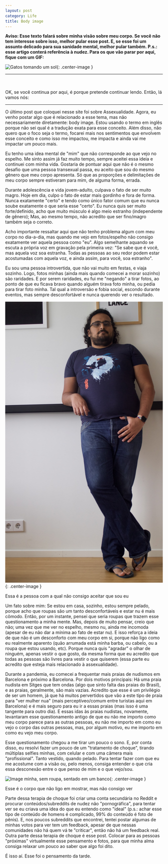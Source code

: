 ```yaml
---
layout: post
category: Life
title: Body image
---
```


**Aviso: Esse texto falará sobre minha visão sobre meu corpo.
Se você não tem interesse sobre isso, melhor pular esse post.
E, se esse foi um assunto delicado para sua sanidade mental, melhor pular também.
P.s.: esse artigo conterá referência à nudez.
Para os que vão parar por aqui, fique com um GIF:**

![Gatos tomando um sol](https://i.giphy.com/media/v1.Y2lkPTc5MGI3NjExem9kZnI4bXk3a2NsNHlhdWpsNXAwdDdkcmdvYWVsaWhnNW9zaHJ0cSZlcD12MV9pbnRlcm5hbF9naWZfYnlfaWQmY3Q9Zw/120eBxHlA604Cs/giphy.gif){: .center-image }

---

<br/><br/>
OK, se você continua por aqui, é porque pretende continuar lendo.
Então, lá vamos nós:

---

O último post que coloquei nesse site foi sobre Assexualidade.
Agora, eu venho postar algo que é relacionado a esse tema, mas não necessariamente diretamente: body image.
Estou usando o termo em inglês porque não sei qual é a tradução exata para esse conceito.
Além disso, não quero que o foco seja o termo, focarei mais nos sentimentos que envolvem esse conceito e como isso me impactou,
me impacta e ainda vai me impactar um pouco mais.

Eu tenho uma idea mental de "mim" que não corresponde ao que vejo no espelho.
Me sinto assim já faz muito tempo, sempre aceitei essa ideia e continuei com minha vida.
Gostaria de pontuar aqui que não é o mesmo desafio que uma pessoa transexual passa,
eu aceito que sou do mesmo gênero que meu corpo apresenta.
Só que as proporções e delimitações de meu corpo sempre estiveram para mim, de alguma forma, errada.

Durante adolescência e vida jovem-adulto, culpava o fato de ser muito magro.
Hoje em dia, culpo o fato de estar mais gordinho e fora de forma.
Nunca exatamente "certo" e tendo como único fator comum que eu nunca soube exatamente o que seria esse "certo".
Eu nunca quis ser muito forte/definido, acho que muito músculo é algo meio estranho (independente de gênero); 
Mas, ao mesmo tempo, não acredito que ser fino/magro também seja o correto.

Acho importante ressaltar aqui que não tenho problema algum com meu corpo no dia-a-dia,
mas quando me vejo em fotos/espelho não consigo exatamente ver aquela pessoa como "eu".
Algo semelhante aquando se escuta a própria voz em gravação pela primeira vez:
"Se sabe que é você, mas aquela voz soa estranha.
Todas as pessoas ao seu redor podem estar acostumadas com aquela voz, e ainda assim, para você, soa estranho".

Eu sou uma pessoa introvertida, que não vai muito em festas, e viaja sozinho.
Logo, fotos minhas (ainda mais quando comecei a morar sozinho) são raridades.
E por serem raridades, eu fui me "negando" a tirar fotos,
ao ponto de que eu ficava bravo quando alguém tirava foto minha, ou pedia para tirar foto minha.
Tal qual a introversão e fobia social, escondo durante eventos, mas sempre desconfortável e nunca querendo ver o resultado.

![Eu, de pé](../../../public/IMG_0002.jpg){: .center-image }
<figcaption class="imageCaption">Essa é a pessoa com a qual não consigo aceitar que sou eu</figcaption>

Um fato sobre mim: Se estou em casa, sozinho, estou sempre pelado,
porque acho que roupas são um tanto desconfortáveis e estar nu é mais cômodo.
Então, por um instante, pensei que seria roupas que trazem esse questionamento a minha mente.
Mas, depois de muito pensar, creio que não; uma vez que me ver no espelho, mesmo nu,
ainda me incomoda (apesar de eu não dar a mínima ao fato de estar nu).
E isso reforça a ideia de que não é um desconforto com meu corpo em si,
porque não ligo como eu realmente aparento (quão arrumada está minha barba, ou cabelo, ou a roupa que estou usando, etc).
Porque nunca quis "agradar" o olhar de ninguém, apenas vestir o que gosto,
da mesma forma que eu acredito que todas as pessoas são livres para vestir o que quiserem
(essa parte eu acredito que esteja mais relacionado à assexualidade).

Durante a pandemia, eu comecei a frequentar mais praias de nudismos em Barcelona e próximo a Barcelona.
Por dois motivos principais: Há uma praia nudista em Sitges que tem ondas (algo que sinto falta das praias do Brasil),
e as praias, geralmente, são mais vazias.
Acredito que esse é um privilégio de ser um homem,
já que há muitos pervertidos que vão a este tipo de praia para "ver mulher nua"
(mais perceptíveo/comum entre turistas aqui em Barcelona) e é mais seguro para eu ir a essas praias
(mas isso é uma tangente para outro dia).
E essas idas às praias nudistas, novamente, levantaram esse questionamento antigo de que eu não me importo
como meu corpo parece para as outras pessoas, eu não me importo em como eu vejo o corpo das outras pessoas, mas,
por algum motivo, eu me importo em como eu vejo meu corpo.

Esse questionamento chegou a me tirar um pouco o sono.
E, por conta disso, eu resolvi fazer um pouco de um "tratamento de choque",
tirando múltiplas selfies minhas, com celular e com uma câmera mais "profissional".
Tanto vestido, quando pelado.
Para tentar fazer com que eu me acostume com a visão ou, pelo menos,
consiga entender o que cria essa desconexão entre o que penso de mim e o que vejo/sou.

![Image minha, sem roupa, sentado em um banco](../../../public/IMG_0001.jpg){: .center-image }
<figcaption class="imageCaption">Esse é o corpo que não ligo em mostrar, mas não consigo ver</figcaption>

Parte dessa terapia de choque foi criar uma conta secundária no Reddit e procurar conteúdos/subreddits de nudez não
"pornográfica", para tentar ver se eu criava uma idea do que eu entendo como "ideal"
(p.s.: achar esse tipo de conteúdo de homens é complicado, 99% do conteúdo é foto de pênis).
E, nos poucos subreddits que encontrei, tentei postar algumas de minhas votos para ver tem um feedback,
apesar de que nessas comunidades não há quem vá te "criticar", então não há um feedback real.
Outra parte dessa terapia de choque é esse post.
Colocar para as pessoas "próximas" virtualmente esse pensamento e fotos,
para que minha alma consiga relaxar um pouco ao saber que algo foi dito.

É isso aí. Esse foi o pensamento da tarde.
